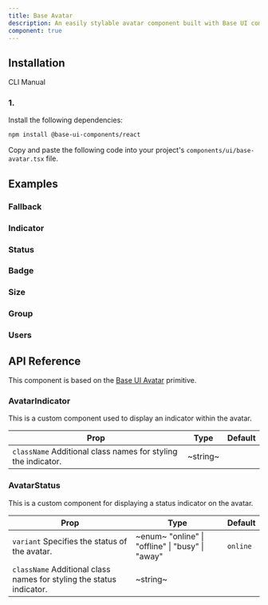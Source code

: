 ```yaml
---
title: Base Avatar
description: An easily stylable avatar component built with Base UI components.
component: true
---
```


## Installation

CLI
Manual

### 1.

Install the following dependencies:

```bash
npm install @base-ui-components/react
```

Copy and paste the following code into your project's `components/ui/base-avatar.tsx` file.

## Examples

### Fallback

### Indicator

### Status

### Badge

### Size

### Group

### Users

## API Reference

This component is based on the [Base UI Avatar](https://base-ui.com/react/components/avatar) primitive.

### AvatarIndicator

This is a custom component used to display an indicator within the avatar.

| **Prop**                                                      | **Type** | **Default** |
| ------------------------------------------------------------- | -------- | ----------- |
| `className` Additional class names for styling the indicator. | ~string~ |             |

### AvatarStatus

This is a custom component for displaying a status indicator on the avatar.

| **Prop**                                                             | **Type**                                         | **Default** |
| -------------------------------------------------------------------- | ------------------------------------------------ | ----------- |
| `variant` Specifies the status of the avatar.                        | ~enum~ "online" \| "offline" \| "busy" \| "away" | `online`    |
| `className` Additional class names for styling the status indicator. | ~string~                                         |             |
